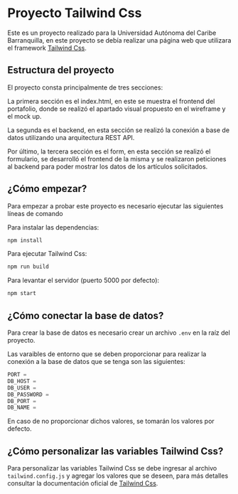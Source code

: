 # Proyecto Tailwind Css
Este es un proyecto realizado para la Universidad Autónoma del Caribe Barranquilla, en este proyecto se debía realizar una página web que utilizara el framework <a href="https://tailwindcss.com/">Tailwind Css</a>.

## Estructura del proyecto
El proyecto consta principalmente de tres secciones:

La primera sección es el index.html, en este se muestra el frontend del portafolio, donde se realizó el apartado visual propuesto en el wireframe y el mock up.

La segunda es el backend, en esta sección se realizó la conexión a base de datos utilizando una arquitectura REST API. 

Por último, la tercera sección es el form, en esta sección se realizó el formulario, se desarrolló el frontend de la misma y se realizaron peticiones al backend para poder mostrar los datos de los artículos solicitados.

## ¿Cómo empezar?
Para empezar a probar este proyecto es necesario ejecutar las siguientes líneas de comando

Para instalar las dependencias:
```bash
npm install
```

Para ejecutar Tailwind Css:
```bash
npm run build
```

Para levantar el servidor (puerto 5000 por defecto):
```bash
npm start
```

## ¿Cómo conectar la base de datos?
Para crear la base de datos es necesario crear un archivo <code>.env</code> en la raíz del proyecto.

Las varaibles de entorno que se deben proporcionar para realizar la conexión a la base de datos que se tenga son las siguientes:
```js
PORT = 
DB_HOST = 
DB_USER =
DB_PASSWORD = 
DB_PORT = 
DB_NAME =
```

En caso de no proporcionar dichos valores, se tomarán los valores por defecto.

## ¿Cómo personalizar las variables Tailwind Css?
Para personalizar las variables Tailwind Css se debe ingresar al archivo <code>tailwind.config.js</code>
y agregar los valores que se deseen, para más detalles consultar la documentación oficial de <a href="https://tailwindcss.com/docs/configuration">Tailwind Css</a>.